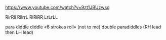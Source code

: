 https://www.youtube.com/watch?v=9zt1JBUzwsg

RlrRll RllrrL RlRlRR LrLrLL

para diddle diddle
«6 strokes roll» (not to me)
double paradiddles (RH lead then LH lead)
